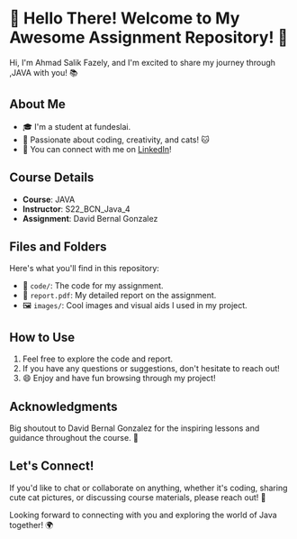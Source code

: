 # 🚀 Hello There! Welcome to My Awesome Assignment Repository! 🎉

Hi, I'm Ahmad Salik Fazely, and I'm excited to share my journey through ,JAVA with you! 📚

## About Me
- 🎓 I'm a student at fundeslai.
- 🌟 Passionate about coding, creativity, and cats! 🐱
- 📢 You can connect with me on [LinkedIn](https://www.linkedin.com/in/ahmadsalikfazely)!

## Course Details
- **Course**: JAVA
- **Instructor**: S22_BCN_Java_4
- **Assignment**: David Bernal Gonzalez


## Files and Folders
Here's what you'll find in this repository:
- 📂 `code/`: The code for my assignment.
- 📄 `report.pdf`: My detailed report on the assignment.
- 🖼️ `images/`: Cool images and visual aids I used in my project.

## How to Use
1. Feel free to explore the code and report.
2. If you have any questions or suggestions, don't hesitate to reach out!
3. 😄 Enjoy and have fun browsing through my project!

## Acknowledgments
Big shoutout to David Bernal Gonzalez for the inspiring lessons and guidance throughout the course. 🙌

## Let's Connect!
If you'd like to chat or collaborate on anything, whether it's coding, sharing cute cat pictures, or discussing course materials, please reach out! 🐾

Looking forward to connecting with you and exploring the world of Java together! 🌍
